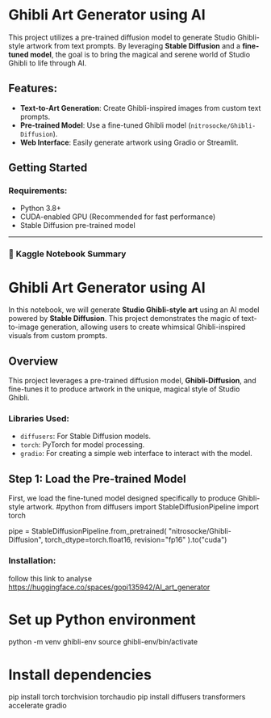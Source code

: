 
# Ghibli Art Generator using AI

This project utilizes a pre-trained diffusion model to generate Studio Ghibli-style artwork from text prompts. By leveraging **Stable Diffusion** and a **fine-tuned model**, the goal is to bring the magical and serene world of Studio Ghibli to life through AI.

## Features:
- **Text-to-Art Generation**: Create Ghibli-inspired images from custom text prompts.
- **Pre-trained Model**: Use a fine-tuned Ghibli model (`nitrosocke/Ghibli-Diffusion`).
- **Web Interface**: Easily generate artwork using Gradio or Streamlit.

## Getting Started

### Requirements:
- Python 3.8+
- CUDA-enabled GPU (Recommended for fast performance)
- Stable Diffusion pre-trained model

---

### 📓 **Kaggle Notebook Summary**


# Ghibli Art Generator using AI

In this notebook, we will generate **Studio Ghibli-style art** using an AI model powered by **Stable Diffusion**. This project demonstrates the magic of text-to-image generation, allowing users to create whimsical Ghibli-inspired visuals from custom prompts.

## Overview
This project leverages a pre-trained diffusion model, **Ghibli-Diffusion**, and fine-tunes it to produce artwork in the unique, magical style of Studio Ghibli.

### Libraries Used:
- `diffusers`: For Stable Diffusion models.
- `torch`: PyTorch for model processing.
- `gradio`: For creating a simple web interface to interact with the model.

## Step 1: Load the Pre-trained Model
First, we load the fine-tuned model designed specifically to produce Ghibli-style artwork.
#python
from diffusers import StableDiffusionPipeline
import torch

pipe = StableDiffusionPipeline.from_pretrained(
    "nitrosocke/Ghibli-Diffusion",
    torch_dtype=torch.float16,
    revision="fp16"
).to("cuda")

### Installation:
follow this link to analyse
https://huggingface.co/spaces/gopi135942/AI_art_generator

# Set up Python environment
python -m venv ghibli-env
source ghibli-env/bin/activate

# Install dependencies
pip install torch torchvision torchaudio
pip install diffusers transformers accelerate gradio
